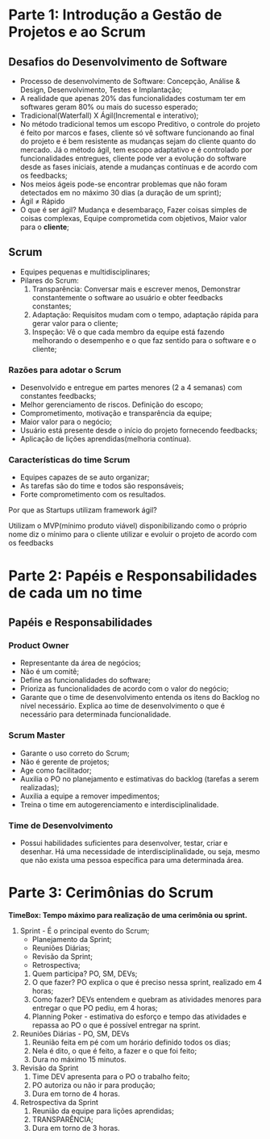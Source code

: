 # Parte 1: Introdução a Gestão de Projetos e ao Scrum

## Desafios do Desenvolvimento de Software

- Processo de desenvolvimento de Software: Concepção, Análise & Design, Desenvolvimento, Testes e Implantação;
- A realidade que apenas 20% das funcionalidades costumam ter em softwares geram 80% ou mais do sucesso esperado;
- Tradicional(Waterfall) X Ágil(Incremental e interativo);
- No método tradicional temos um escopo Preditivo, o controle do projeto é feito por marcos e fases, cliente só vê software funcionando ao final do projeto e é bem resistente as mudanças sejam do cliente quanto do mercado. Já o método ágil, tem escopo adaptativo e é controlado por funcionalidades entregues, cliente pode ver a evolução do software desde as fases iniciais, atende a mudanças contínuas e de acordo com os feedbacks;
- Nos meios ágeis pode-se encontrar problemas que não foram detectados em no máximo 30 dias (a duração de um sprint);
- Ágil ≠ Rápido
- O que é ser ágil? Mudança e desembaraço, Fazer coisas simples de coisas complexas, Equipe comprometida com objetivos, Maior valor para o **cliente**;

## Scrum

- Equipes pequenas e multidisciplinares;
- Pilares do Scrum:
    1. Transparência: Conversar mais e escrever menos, Demonstrar constantemente o software ao usuário e obter feedbacks constantes;
    2. Adaptação: Requisitos mudam com o tempo, adaptação rápida para gerar valor para o cliente;
    3. Inspeção: Vê o que cada membro da equipe está fazendo melhorando o desempenho e o que faz sentido para o software e o cliente;

### Razões para adotar o Scrum

- Desenvolvido e entregue em partes menores (2 a 4 semanas) com constantes feedbacks;
- Melhor gerenciamento de riscos. Definição do escopo;
- Comprometimento, motivação e transparência da equipe;
- Maior valor para o negócio;
- Usuário está presente desde o início do projeto fornecendo feedbacks;
- Aplicação de lições aprendidas(melhoria contínua).

### Características do time Scrum

- Equipes capazes de se auto organizar;
- As tarefas são do time e todos são responsáveis;
- Forte comprometimento com os resultados.

Por que as Startups utilizam framework ágil?

Utilizam o MVP(mínimo produto viável) disponibilizando como o próprio nome diz o mínimo para o cliente utilizar e evoluir o projeto de acordo com os feedbacks

# Parte 2: Papéis e Responsabilidades de cada um no time

## Papéis e Responsabilidades

### Product Owner

- Representante da área de negócios;
- Não é um comitê;
- Define as funcionalidades do software;
- Prioriza as funcionalidades de acordo com o valor do negócio;
- Garante que o time de desenvolvimento entenda os itens do Backlog no nível necessário. Explica ao time de desenvolvimento o que é necessário para determinada funcionalidade.

### Scrum Master

- Garante o uso correto do Scrum;
- Não é gerente de projetos;
- Age como facilitador;
- Auxilia o PO no planejamento e estimativas do backlog (tarefas a serem realizadas);
- Auxilia a equipe a remover impedimentos;
- Treina o time em autogerenciamento e interdisciplinalidade.

### Time de Desenvolvimento

- Possui habilidades suficientes para desenvolver, testar, criar e desenhar. Há uma necessidade de interdisciplinalidade, ou seja, mesmo que não exista uma pessoa específica para uma determinada área.

# Parte 3: Cerimônias do Scrum

**TimeBox: Tempo máximo para realização de uma cerimônia ou sprint.**

1. Sprint - É o principal evento do Scrum;
    - Planejamento da Sprint;
    - Reuniões Diárias;
    - Revisão da Sprint;
    - Retrospectiva;
    1. Quem participa? PO, SM, DEVs;
    2. O que fazer? PO explica o que é preciso nessa sprint, realizado em 4 horas;
    3. Como fazer? DEVs entendem e quebram as atividades menores para entregar o que PO pediu, em 4 horas;
    4. Planning Poker - estimativa do esforço e tempo das atividades e repassa ao PO o que é possível entregar na sprint.
2. Reuniões Diárias - PO, SM, DEVs
    1. Reunião feita em pé com um horário definido todos os dias;
    2. Nela é dito, o que é feito, a fazer e o que foi feito;
    3. Dura no máximo 15 minutos.
3. Revisão da Sprint
    1. Time DEV apresenta para o PO o trabalho feito;
    2. PO autoriza ou não ir para produção;
    3. Dura em torno de 4 horas.
4. Retrospectiva da Sprint
    1. Reunião da equipe para lições aprendidas;
    2. TRANSPARÊNCIA;
    3. Dura em torno de 3 horas.